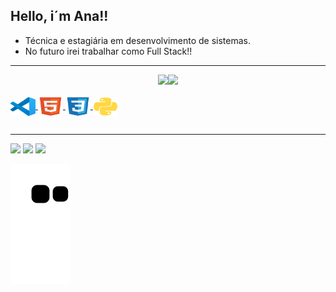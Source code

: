 ## Hello, i´m Ana!!


- Técnica e estagiária em desenvolvimento de sistemas.
- No futuro irei trabalhar como Full  Stack!!

<hr>
<div align="center"><a href="https://github.com/AnaPds"><img height="180em" src="https://github-readme-stats.vercel.app/api?username=AnaPds&show_icons=true&theme=dracula&include_all_commits=true&count_private=true"/><img height="180em" src="https://github-readme-stats.vercel.app/api/top-langs/?username=AnaPds&layout=compact&langs_count=7&theme=dracula"/></div><div style="display: inline_block"><br>
  <img align= "center" alt="Ana-HTML" height="30" width="40" src="https://raw.githubusercontent.com/devicons/devicon/master/icons/vscode/vscode-original.svg">
  <img align= "center" alt="Ana-HTML" height="30" width="40" src="https://raw.githubusercontent.com/devicons/devicon/master/icons/html5/html5-original.svg">
  <img align= "center" alt="Ana-CSS" height="30" width="40" src="https://raw.githubusercontent.com/devicons/devicon/master/icons/css3/css3-original.svg">
   <img align= "center" alt="Ana-Js" height="30" width="40" src="https://raw.githubusercontent.com/devicons/devicon/master/icons/python/python-plain.svg">
   </div>
 
   ##
   
   <hr>
   <a href="https://www.instagram.com/anapds__/" target="_blank"><img src="https://img.shields.io/badge/-Instagram-%23E4405F?style=for-the-badge&logo=instagram&logoColor=white" target="_blank"></a>
   <a href = "mailto:paulati1102@gmail.com"><img src="https://img.shields.io/badge/-Gmail-%23333?style=for-the-badge&logo=gmail&logoColor=white" target="_blank"></a>
<a href="https://linkedin.com/in/ana-paula-923012237" target="_blank"><img src="https://img.shields.io/badge/-LinkedIn-%230077B5?style=for-the-badge&logo=linkedin&logoColor=white" target="_blank"></a>

![snake gif](https://github.com/Anapds/Anapds/blob/output/github-contribution-grid-snake.svg)

